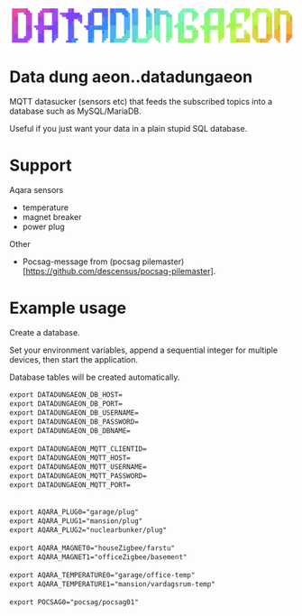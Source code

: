 
<p align="center">
  <img src="datadungaeon.png" />
</p>




# Data dung aeon..datadungaeon
MQTT datasucker (sensors etc) that feeds the subscribed topics into a database such as MySQL/MariaDB.

Useful if you just want your data in a plain stupid SQL database.

# Support

Aqara sensors
- temperature
- magnet breaker
- power plug

Other
- Pocsag-message from (pocsag pilemaster)[https://github.com/descensus/pocsag-pilemaster].

# Example usage

Create a database.

Set your environment variables, append a sequential integer for multiple devices, then start the application.

Database tables will be created automatically.

```
export DATADUNGAEON_DB_HOST=
export DATADUNGAEON_DB_PORT=
export DATADUNGAEON_DB_USERNAME=
export DATADUNGAEON_DB_PASSWORD=
export DATADUNGAEON_DB_DBNAME=

export DATADUNGAEON_MQTT_CLIENTID=
export DATADUNGAEON_MQTT_HOST=
export DATADUNGAEON_MQTT_USERNAME=
export DATADUNGAEON_MQTT_PASSWORD=
export DATADUNGAEON_MQTT_PORT=


export AQARA_PLUG0="garage/plug"
export AQARA_PLUG1="mansion/plug"
export AQARA_PLUG2="nuclearbunker/plug"

export AQARA_MAGNET0="houseZigbee/farstu"
export AQARA_MAGNET1="officeZigbee/basement"

export AQARA_TEMPERATURE0="garage/office-temp"
export AQARA_TEMPERATURE1="mansion/vardagsrum-temp"

export POCSAG0="pocsag/pocsag01"
```